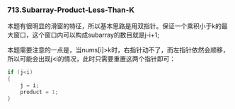 ### 713.Subarray-Product-Less-Than-K

本题有很明显的滑窗的特征，所以基本思路是用双指针。保证一个乘积小于k的最大窗口，这个窗口内可以构成subarray的数目就是j-i+1;

本题需要注意的一点是，当nums[i]>k时，右指针动不了，而左指针依然会顺移，所以可能会出现j<i的情况，此时只需要重置这两个指针即可：
```cpp
if (j<i)
{
    j = i;
    product = 1;
}
```

